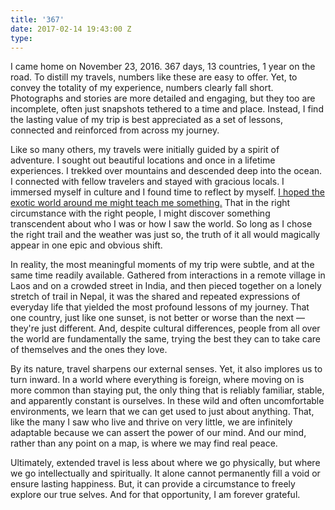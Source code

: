 ```yaml
---
title: '367'
date: 2017-02-14 19:43:00 Z
type: 
---
```


I came home on November 23, 2016. 367 days, 13 countries, 1 year on the road. To distill my travels, numbers like these are easy to offer. Yet, to convey the totality of my experience, numbers clearly fall short. Photographs and stories are more detailed and engaging, but they too are incomplete, often just snapshots tethered to a time and place. Instead, I find the lasting value of my trip is best appreciated as a set of lessons, connected and reinforced from across my journey.

Like so many others, my travels were initially guided by a spirit of adventure. I sought out beautiful locations and once in a lifetime experiences. I trekked over mountains and descended deep into the ocean. I connected with fellow travelers and stayed with gracious locals. I immersed myself in culture and I found time to reflect by myself. [I hoped the exotic world around me might teach me something.](why) That in the right circumstance with the right people, I might discover something transcendent about who I was or how I saw the world. So long as I chose the right trail and the weather was just so, the truth of it all would magically appear in one epic and obvious shift.

In reality, the most meaningful moments of my trip were subtle, and at the same time readily available. Gathered from interactions in a remote village in Laos and on a crowded street in India, and then pieced together on a lonely stretch of trail in Nepal, it was the shared and repeated expressions of everyday life that yielded the most profound lessons of my journey. That one country, just like one sunset, is not better or worse than the next — they're just different. And, despite cultural differences, people from all over the world are fundamentally the same, trying the best they can to take care of themselves and the ones they love.

By its nature, travel sharpens our external senses. Yet, it also implores us to turn inward. In a world where everything is foreign, where moving on is more common than staying put, the only thing that is reliably familiar, stable, and apparently constant is ourselves. In these wild and often uncomfortable environments, we learn that we can get used to just about anything. That, like the many I saw who live and thrive on very little, we are infinitely adaptable because we can assert the power of our mind. And our mind, rather than any point on a map, is where we may find real peace. 

Ultimately, extended travel is less about where we go physically, but where we go intellectually and spiritually. It alone cannot permanently fill a void or ensure lasting happiness. But, it can provide a circumstance to freely explore our true selves. And for that opportunity, I am forever grateful.
